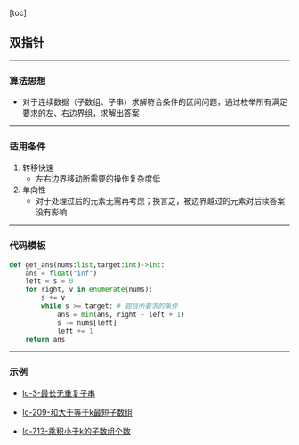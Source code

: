 [toc]
## 双指针
- - -
### 算法思想
- 对于连续数据（子数组、子串）求解符合条件的区间问题，通过枚举所有满足要求的左、右边界组，求解出答案
- - -
### 适用条件
1. 转移快速
    - 左右边界移动所需要的操作复杂度低
2. 单向性
    - 对于处理过后的元素无需再考虑；换言之，被边界越过的元素对后续答案没有影响
- - -
### 代码模板
```python
def get_ans(nums:list,target:int)->int:
    ans = float("inf")
    left = s = 0
    for right, v in enumerate(nums):
        s += v
        while s >= target: # 题目所要求的条件
            ans = min(ans, right - left + 1)
            s -= nums[left]
            left += 1
    return ans
```
- - -
### 示例

- [lc-3-最长无重复子串](same_direction/lc-3.py)

- [lc-209-和大于等于k最短子数组](same_direction/lc-209.py)

- [lc-713-乘积小于k的子数组个数](same_direction/lc-713.py)